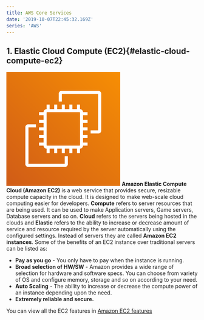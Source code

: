 ```yaml
---
title: AWS Core Services
date: '2019-10-07T22:45:32.169Z'
series: 'AWS'
---
```


## 1. Elastic Cloud Compute (EC2){#elastic-cloud-compute-ec2}

![Amazon EC2](../../assets/aws/aws-ec2.png)
**Amazon Elastic Compute Cloud (Amazon EC2)** is a web service that provides secure, resizable compute capacity in the cloud. It is designed to make web-scale cloud computing easier for developers. **Compute** refers to server resources that are being used. It can be used to make Application servers, Game servers, Database servers and so on. **Cloud** refers to the servers being hosted in the clouds and **Elastic** refers to the ability to increase or decrease amount of service and resource required by the server automatically using the configured settings. Instead of servers they are called **Amazon EC2 instances**. Some of the benefits of an EC2 instance over traditional servers can be listed as:

- **Pay as you go** - You only have to pay when the instance is running.
- **Broad selection of HW/SW** - Amazon provides a wide range of selection for hardware and software specs. You can choose from variety of OS and configure memory, storage and so on according to your need.
- **Auto Scaling** - The ability to increase or decrease the compute power of an instance depending upon the need.
- **Extremely reliable and secure.**

You can view all the EC2 features in [Amazon EC2 features](https://aws.amazon.com/ec2/features/)

